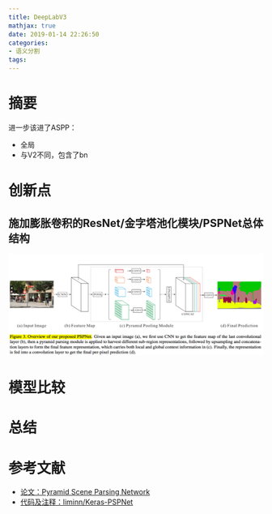 ```yaml
---
title: DeepLabV3
mathjax: true
date: 2019-01-14 22:26:50
categories: 
- 语义分割
tags:
---
```


# 摘要
进一步该进了ASPP：
- 全局
- 与V2不同，包含了bn


<!-- more -->

# 创新点

## 施加膨胀卷积的ResNet/金字塔池化模块/PSPNet总体结构
<img src="/images/PSPNet/1.png"  width = "900" height = "200"/>

# 模型比较



# 总结


# 参考文献
- [论文：Pyramid Scene Parsing Network](https://arxiv.org/pdf/1612.01105.pdf)
- [代码及注释：liminn/Keras-PSPNet](https://github.com/liminn/Keras-PSPNet/blob/master/pspnet_model.py)


